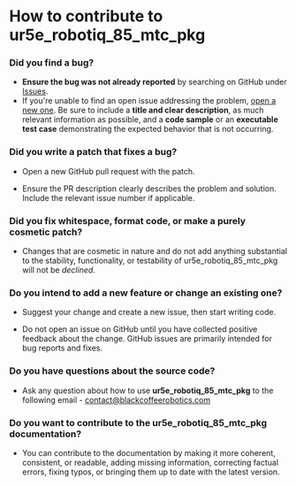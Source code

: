 # How to contribute to ur5e_robotiq_85_mtc_pkg

### **Did you find a bug?**

* **Ensure the bug was not already reported** by searching on GitHub under [Issues](https://github.com/blackcoffeerobotics/ur5e_robotiq_85_mtc_pkg/issues).
* If you're unable to find an open issue addressing the problem, [open a new one](https://github.com/blackcoffeerobotics/ur5e_robotiq_85_mtc_pkg/issues/new). Be sure to include a **title and clear description**, as much relevant information as possible, and a **code sample** or an **executable test case** demonstrating the expected behavior that is not occurring.

### **Did you write a patch that fixes a bug?**

* Open a new GitHub pull request with the patch.

* Ensure the PR description clearly describes the problem and solution. Include the relevant issue number if applicable.

### **Did you fix whitespace, format code, or make a purely cosmetic patch?**

* Changes that are cosmetic in nature and do not add anything substantial to the stability, functionality, or testability of ur5e_robotiq_85_mtc_pkg will not be *declined*.

### **Do you intend to add a new feature or change an existing one?**

* Suggest your change and create a new issue, then start writing code.

* Do not open an issue on GitHub until you have collected positive feedback about the change. GitHub issues are primarily intended for bug reports and fixes.

### **Do you have questions about the source code?**

* Ask any question about how to use **ur5e_robotiq_85_mtc_pkg** to the following email - contact@blackcoffeerobotics.com

### **Do you want to contribute to the ur5e_robotiq_85_mtc_pkg documentation?**

* You can contribute to the documentation by making it more coherent, consistent, or readable, adding missing information, correcting factual errors, fixing typos, or bringing them up to date with the latest version.
